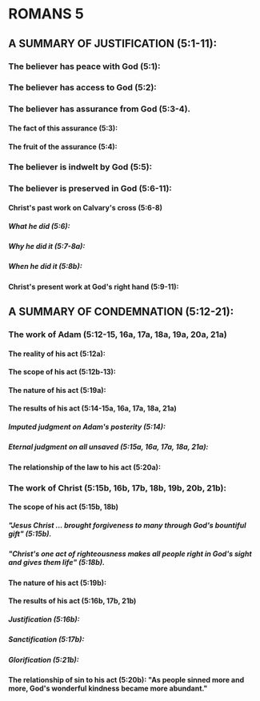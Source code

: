 ---
---
# ROMANS 5
## A SUMMARY OF JUSTIFICATION (5:1-11): 
###  The believer has peace with God (5:1): 
###  The believer has access to God (5:2): 
###  The believer has assurance from God (5:3-4). 
####  The fact of this assurance (5:3): 
####  The fruit of the assurance (5:4): 
###  The believer is indwelt by God (5:5): 
###  The believer is preserved in God (5:6-11): 
####  Christ\'s past work on Calvary\'s cross (5:6-8) 
#####  What he did (5:6): 
#####  Why he did it (5:7-8a): 
#####  When he did it (5:8b): 
####  Christ\'s present work at God\'s right hand (5:9-11): 
## A SUMMARY OF CONDEMNATION (5:12-21): 
###  The work of Adam (5:12-15, 16a, 17a, 18a, 19a, 20a, 21a) 
####  The reality of his act (5:12a): 
####  The scope of his act (5:12b-13): 
####  The nature of his act (5:19a): 
####  The results of his act (5:14-15a, 16a, 17a, 18a, 21a) 
#####  Imputed judgment on Adam\'s posterity (5:14): 
#####  Eternal judgment on all unsaved (5:15a, 16a, 17a, 18a, 21a): 
####  The relationship of the law to his act (5:20a): 
###  The work of Christ (5:15b, 16b, 17b, 18b, 19b, 20b, 21b): 
####  The scope of his act (5:15b, 18b) 
#####  \"Jesus Christ \... brought forgiveness to many through God\'s bountiful gift\" (5:15b). 
#####  \"Christ\'s one act of righteousness makes all people right in God\'s sight and gives them life\" (5:18b). 
####  The nature of his act (5:19b): 
####  The results of his act (5:16b, 17b, 21b) 
#####  Justification (5:16b): 
#####  Sanctification (5:17b): 
#####  Glorification (5:21b): 
####  The relationship of sin to his act (5:20b): \"As people sinned more and more, God\'s wonderful kindness became more abundant.\" 
